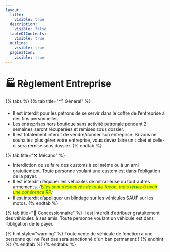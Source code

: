 ```yaml
---
layout:
  title:
    visible: true
  description:
    visible: false
  tableOfContents:
    visible: true
  outline:
    visible: true
  pagination:
    visible: true
---
```


# 🏭 Règlement Entreprise

{% tabs %}
{% tab title="🗂️ Général" %}
* Il est interdit pour les patrons de se servir dans le coffre de l’entreprise à des fins personnelles.
* Les entreprises hors boutique sans activité patronale pendant 2 semaines seront récupérées et remises sous dossier.
* Il est totalement interdit de vendre/donner son entreprise. Si vous ne souhaitez plus gérer votre entreprise, vous devez faire un ticket et celle-ci sera remise sous dossier.
{% endtab %}

{% tab title="⚒️ Mécano" %}
* Interdiction de se faire des customs à soi même ou à un ami gratuitement. Toute personne voulant une custom est dans l’obligation de la payer.
* Il est interdit d’équiper les véhicules de mitrailleuse ou tout autres armements. _(<mark style="color:green;">Elles sont désactivés de toute façon, mais tenez à avoir une cohérence RP</mark>)_
* Il est interdit d’appliquer un blindage sur les véhicules SAUF sur les motos.
{% endtab %}

{% tab title="🚗 Concessionnaire" %}
Il est interdit d’attribuer gratuitement des véhicules à ses amis. Toute personne voulant un véhicule est dans l’obligation de le payer.

{% hint style="warning" %}
Toute vente de véhicule de fonction à une personne qui ne l'est pas sera sanctionné d'un ban permanent !
{% endhint %}
{% endtab %}
{% endtabs %}

